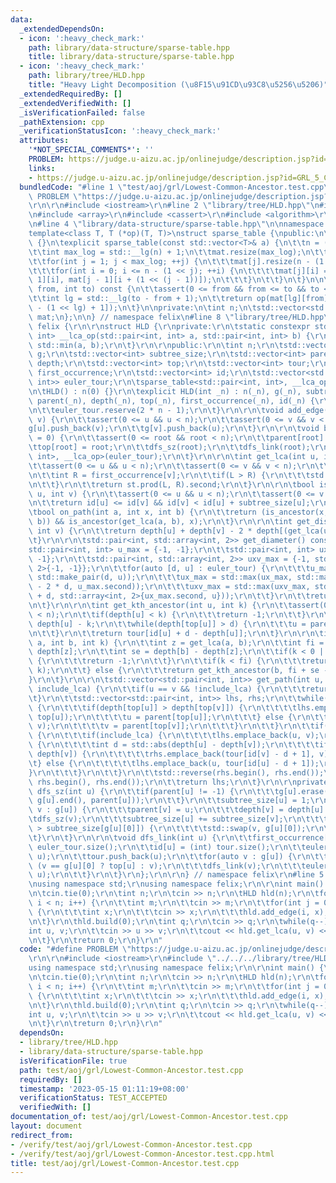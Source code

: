 ```yaml
---
data:
  _extendedDependsOn:
  - icon: ':heavy_check_mark:'
    path: library/data-structure/sparse-table.hpp
    title: library/data-structure/sparse-table.hpp
  - icon: ':heavy_check_mark:'
    path: library/tree/HLD.hpp
    title: "Heavy Light Decomposition (\u8F15\u91CD\u93C8\u5256\u5206)"
  _extendedRequiredBy: []
  _extendedVerifiedWith: []
  _isVerificationFailed: false
  _pathExtension: cpp
  _verificationStatusIcon: ':heavy_check_mark:'
  attributes:
    '*NOT_SPECIAL_COMMENTS*': ''
    PROBLEM: https://judge.u-aizu.ac.jp/onlinejudge/description.jsp?id=GRL_5_C
    links:
    - https://judge.u-aizu.ac.jp/onlinejudge/description.jsp?id=GRL_5_C
  bundledCode: "#line 1 \"test/aoj/grl/Lowest-Common-Ancestor.test.cpp\"\n#define\
    \ PROBLEM \"https://judge.u-aizu.ac.jp/onlinejudge/description.jsp?id=GRL_5_C\"\
    \r\n\r\n#include <iostream>\r\n#line 2 \"library/tree/HLD.hpp\"\n#include <vector>\r\
    \n#include <array>\r\n#include <cassert>\r\n#include <algorithm>\r\n#include <cmath>\r\
    \n#line 4 \"library/data-structure/sparse-table.hpp\"\n\nnamespace felix {\n\n\
    template<class T, T (*op)(T, T)>\nstruct sparse_table {\npublic:\n\tsparse_table()\
    \ {}\n\texplicit sparse_table(const std::vector<T>& a) {\n\t\tn = (int) a.size();\n\
    \t\tint max_log = std::__lg(n) + 1;\n\t\tmat.resize(max_log);\n\t\tmat[0] = a;\n\
    \t\tfor(int j = 1; j < max_log; ++j) {\n\t\t\tmat[j].resize(n - (1 << j) + 1);\n\
    \t\t\tfor(int i = 0; i <= n - (1 << j); ++i) {\n\t\t\t\tmat[j][i] = op(mat[j -\
    \ 1][i], mat[j - 1][i + (1 << (j - 1))]);\n\t\t\t}\n\t\t}\n\t}\n\n\tinline T prod(int\
    \ from, int to) const {\n\t\tassert(0 <= from && from <= to && to <= n - 1);\n\
    \t\tint lg = std::__lg(to - from + 1);\n\t\treturn op(mat[lg][from], mat[lg][to\
    \ - (1 << lg) + 1]);\n\t}\n\nprivate:\n\tint n;\n\tstd::vector<std::vector<T>>\
    \ mat;\n};\n\n} // namespace felix\n#line 8 \"library/tree/HLD.hpp\"\n\r\nnamespace\
    \ felix {\r\n\r\nstruct HLD {\r\nprivate:\r\n\tstatic constexpr std::pair<int,\
    \ int> __lca_op(std::pair<int, int> a, std::pair<int, int> b) {\r\n\t\treturn\
    \ std::min(a, b);\r\n\t}\r\n\r\npublic:\r\n\tint n;\r\n\tstd::vector<std::vector<int>>\
    \ g;\r\n\tstd::vector<int> subtree_size;\r\n\tstd::vector<int> parent;\r\n\tstd::vector<int>\
    \ depth;\r\n\tstd::vector<int> top;\r\n\tstd::vector<int> tour;\r\n\tstd::vector<int>\
    \ first_occurrence;\r\n\tstd::vector<int> id;\r\n\tstd::vector<std::pair<int,\
    \ int>> euler_tour;\r\n\tsparse_table<std::pair<int, int>, __lca_op> st;\r\n\r\
    \n\tHLD() : n(0) {}\r\n\texplicit HLD(int _n) : n(_n), g(_n), subtree_size(_n),\
    \ parent(_n), depth(_n), top(_n), first_occurrence(_n), id(_n) {\r\n\t\ttour.reserve(n);\r\
    \n\t\teuler_tour.reserve(2 * n - 1);\r\n\t}\r\n\r\n\tvoid add_edge(int u, int\
    \ v) {\r\n\t\tassert(0 <= u && u < n);\r\n\t\tassert(0 <= v && v < n);\r\n\t\t\
    g[u].push_back(v);\r\n\t\tg[v].push_back(u);\r\n\t}\r\n\r\n\tvoid build(int root\
    \ = 0) {\r\n\t\tassert(0 <= root && root < n);\r\n\t\tparent[root] = -1;\r\n\t\
    \ttop[root] = root;\r\n\t\tdfs_sz(root);\r\n\t\tdfs_link(root);\r\n\t\tst = sparse_table<std::pair<int,\
    \ int>, __lca_op>(euler_tour);\r\n\t}\r\n\r\n\tint get_lca(int u, int v) {\r\n\
    \t\tassert(0 <= u && u < n);\r\n\t\tassert(0 <= v && v < n);\r\n\t\tint L = first_occurrence[u];\r\
    \n\t\tint R = first_occurrence[v];\r\n\t\tif(L > R) {\r\n\t\t\tstd::swap(L, R);\r\
    \n\t\t}\r\n\t\treturn st.prod(L, R).second;\r\n\t}\r\n\r\n\tbool is_ancestor(int\
    \ u, int v) {\r\n\t\tassert(0 <= u && u < n);\r\n\t\tassert(0 <= v && v < n);\r\
    \n\t\treturn id[u] <= id[v] && id[v] < id[u] + subtree_size[u];\r\n\t}\r\n\r\n\
    \tbool on_path(int a, int x, int b) {\r\n\t\treturn (is_ancestor(x, a) || is_ancestor(x,\
    \ b)) && is_ancestor(get_lca(a, b), x);\r\n\t}\r\n\r\n\tint get_distance(int u,\
    \ int v) {\r\n\t\treturn depth[u] + depth[v] - 2 * depth[(get_lca(u, v))];\r\n\
    \t}\r\n\r\n\tstd::pair<int, std::array<int, 2>> get_diameter() const {\r\n\t\t\
    std::pair<int, int> u_max = {-1, -1};\r\n\t\tstd::pair<int, int> ux_max = {-1,\
    \ -1};\r\n\t\tstd::pair<int, std::array<int, 2>> uxv_max = {-1, std::array<int,\
    \ 2>{-1, -1}};\r\n\t\tfor(auto [d, u] : euler_tour) {\r\n\t\t\tu_max = std::max(u_max,\
    \ std::make_pair(d, u));\r\n\t\t\tux_max = std::max(ux_max, std::make_pair(u_max.first\
    \ - 2 * d, u_max.second));\r\n\t\t\tuxv_max = std::max(uxv_max, std::make_pair(ux_max.first\
    \ + d, std::array<int, 2>{ux_max.second, u}));\r\n\t\t}\r\n\t\treturn uxv_max;\r\
    \n\t}\r\n\r\n\tint get_kth_ancestor(int u, int k) {\r\n\t\tassert(0 <= u && u\
    \ < n);\r\n\t\tif(depth[u] < k) {\r\n\t\t\treturn -1;\r\n\t\t}\r\n\t\tint d =\
    \ depth[u] - k;\r\n\t\twhile(depth[top[u]] > d) {\r\n\t\t\tu = parent[top[u]];\r\
    \n\t\t}\r\n\t\treturn tour[id[u] + d - depth[u]];\r\n\t}\r\n\r\n\tint get_kth_node_on_path(int\
    \ a, int b, int k) {\r\n\t\tint z = get_lca(a, b);\r\n\t\tint fi = depth[a] -\
    \ depth[z];\r\n\t\tint se = depth[b] - depth[z];\r\n\t\tif(k < 0 || k > fi + se)\
    \ {\r\n\t\t\treturn -1;\r\n\t\t}\r\n\t\tif(k < fi) {\r\n\t\t\treturn get_kth_ancestor(a,\
    \ k);\r\n\t\t} else {\r\n\t\t\treturn get_kth_ancestor(b, fi + se - k);\r\n\t\t\
    }\r\n\t}\r\n\r\n\tstd::vector<std::pair<int, int>> get_path(int u, int v, bool\
    \ include_lca) {\r\n\t\tif(u == v && !include_lca) {\r\n\t\t\treturn {};\r\n\t\
    \t}\r\n\t\tstd::vector<std::pair<int, int>> lhs, rhs;\r\n\t\twhile(top[u] != top[v])\
    \ {\r\n\t\t\tif(depth[top[u]] > depth[top[v]]) {\r\n\t\t\t\tlhs.emplace_back(u,\
    \ top[u]);\r\n\t\t\t\tu = parent[top[u]];\r\n\t\t\t} else {\r\n\t\t\t\trhs.emplace_back(top[v],\
    \ v);\r\n\t\t\t\tv = parent[top[v]];\r\n\t\t\t}\r\n\t\t}\r\n\t\tif(u != v || include_lca)\
    \ {\r\n\t\t\tif(include_lca) {\r\n\t\t\t\tlhs.emplace_back(u, v);\r\n\t\t\t} else\
    \ {\r\n\t\t\t\tint d = std::abs(depth[u] - depth[v]);\r\n\t\t\t\tif(depth[u] <\
    \ depth[v]) {\r\n\t\t\t\t\trhs.emplace_back(tour[id[v] - d + 1], v);\r\n\t\t\t\
    \t} else {\r\n\t\t\t\t\tlhs.emplace_back(u, tour[id[u] - d + 1]);\r\n\t\t\t\t\
    }\r\n\t\t\t}\r\n\t\t}\r\n\t\tstd::reverse(rhs.begin(), rhs.end());\r\n\t\tlhs.insert(lhs.end(),\
    \ rhs.begin(), rhs.end());\r\n\t\treturn lhs;\r\n\t}\r\n\r\nprivate:\r\n\tvoid\
    \ dfs_sz(int u) {\r\n\t\tif(parent[u] != -1) {\r\n\t\t\tg[u].erase(std::find(g[u].begin(),\
    \ g[u].end(), parent[u]));\r\n\t\t}\r\n\t\tsubtree_size[u] = 1;\r\n\t\tfor(auto&\
    \ v : g[u]) {\r\n\t\t\tparent[v] = u;\r\n\t\t\tdepth[v] = depth[u] + 1;\r\n\t\t\
    \tdfs_sz(v);\r\n\t\t\tsubtree_size[u] += subtree_size[v];\r\n\t\t\tif(subtree_size[v]\
    \ > subtree_size[g[u][0]]) {\r\n\t\t\t\tstd::swap(v, g[u][0]);\r\n\t\t\t}\r\n\t\
    \t}\r\n\t}\r\n\r\n\tvoid dfs_link(int u) {\r\n\t\tfirst_occurrence[u] = (int)\
    \ euler_tour.size();\r\n\t\tid[u] = (int) tour.size();\r\n\t\teuler_tour.emplace_back(depth[u],\
    \ u);\r\n\t\ttour.push_back(u);\r\n\t\tfor(auto v : g[u]) {\r\n\t\t\ttop[v] =\
    \ (v == g[u][0] ? top[u] : v);\r\n\t\t\tdfs_link(v);\r\n\t\t\teuler_tour.emplace_back(depth[u],\
    \ u);\r\n\t\t}\r\n\t}\r\n};\r\n\r\n} // namespace felix\r\n#line 5 \"test/aoj/grl/Lowest-Common-Ancestor.test.cpp\"\
    \nusing namespace std;\r\nusing namespace felix;\r\n\r\nint main() {\r\n\tios::sync_with_stdio(false);\r\
    \n\tcin.tie(0);\r\n\tint n;\r\n\tcin >> n;\r\n\tHLD hld(n);\r\n\tfor(int i = 0;\
    \ i < n; i++) {\r\n\t\tint m;\r\n\t\tcin >> m;\r\n\t\tfor(int j = 0; j < m; j++)\
    \ {\r\n\t\t\tint x;\r\n\t\t\tcin >> x;\r\n\t\t\thld.add_edge(i, x);\r\n\t\t}\r\
    \n\t}\r\n\thld.build(0);\r\n\tint q;\r\n\tcin >> q;\r\n\twhile(q--) {\r\n\t\t\
    int u, v;\r\n\t\tcin >> u >> v;\r\n\t\tcout << hld.get_lca(u, v) << \"\\n\";\r\
    \n\t}\r\n\treturn 0;\r\n}\r\n"
  code: "#define PROBLEM \"https://judge.u-aizu.ac.jp/onlinejudge/description.jsp?id=GRL_5_C\"\
    \r\n\r\n#include <iostream>\r\n#include \"../../../library/tree/HLD.hpp\"\r\n\
    using namespace std;\r\nusing namespace felix;\r\n\r\nint main() {\r\n\tios::sync_with_stdio(false);\r\
    \n\tcin.tie(0);\r\n\tint n;\r\n\tcin >> n;\r\n\tHLD hld(n);\r\n\tfor(int i = 0;\
    \ i < n; i++) {\r\n\t\tint m;\r\n\t\tcin >> m;\r\n\t\tfor(int j = 0; j < m; j++)\
    \ {\r\n\t\t\tint x;\r\n\t\t\tcin >> x;\r\n\t\t\thld.add_edge(i, x);\r\n\t\t}\r\
    \n\t}\r\n\thld.build(0);\r\n\tint q;\r\n\tcin >> q;\r\n\twhile(q--) {\r\n\t\t\
    int u, v;\r\n\t\tcin >> u >> v;\r\n\t\tcout << hld.get_lca(u, v) << \"\\n\";\r\
    \n\t}\r\n\treturn 0;\r\n}\r\n"
  dependsOn:
  - library/tree/HLD.hpp
  - library/data-structure/sparse-table.hpp
  isVerificationFile: true
  path: test/aoj/grl/Lowest-Common-Ancestor.test.cpp
  requiredBy: []
  timestamp: '2023-05-15 01:11:19+08:00'
  verificationStatus: TEST_ACCEPTED
  verifiedWith: []
documentation_of: test/aoj/grl/Lowest-Common-Ancestor.test.cpp
layout: document
redirect_from:
- /verify/test/aoj/grl/Lowest-Common-Ancestor.test.cpp
- /verify/test/aoj/grl/Lowest-Common-Ancestor.test.cpp.html
title: test/aoj/grl/Lowest-Common-Ancestor.test.cpp
---
```

